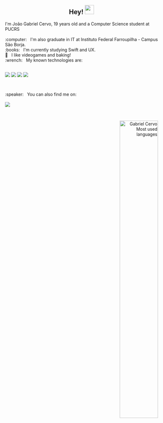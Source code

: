 <h2 align="center"> Hey! <img src="https://media.giphy.com/media/hvRJCLFzcasrR4ia7z/giphy.gif" width="30px">  </h2>

<p align="left">
  I'm João Gabriel Cervo, 19 years old and a Computer Science student at PUCRS
  <br />
  <br /> :computer: &nbsp; I'm also graduate in IT at Instituto Federal Farroupilha - Campus São Borja.
  <br /> :books: &nbsp;  I'm currently studying Swift and UX.
  <br /> 💬 &nbsp; I like videogames and baking!
  <br /> :wrench: &nbsp; My known technologies are: <br /> &nbsp;&nbsp;&nbsp;&nbsp;
        <p> 
          <img src="https://img.shields.io/badge/-Swift-ed9121" />  
          <img src="https://img.shields.io/badge/-JS/TS-fff200" /> 
          <img src="https://img.shields.io/badge/-React%20JS-2a9df4" /> 
          <img src="https://img.shields.io/badge/-React%20Native-03254c" />  
        </p>
  <br /> 
  <p> :speaker: &nbsp; You can also find me on: <br/> <br/>
       <img src="https://img.shields.io/badge/-LinkedIn-blue?style=for-the-badge&logo=Linkedin&logoColor=white&link=https://www.linkedin.com/in/joaogabrielcervo/)"/> 
  </p>
  <br />
</p>

<p align="right">
  <img src="https://github-readme-stats.vercel.app/api/top-langs/?username=Gabriel-Cervo&layout=compact&theme=radical" alt="Gabriel Cervo Most used languages" width="50%" />
</p>
